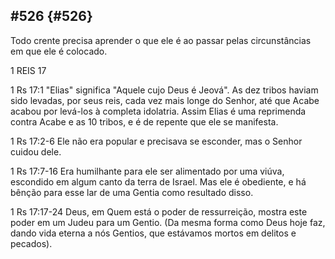 ## #526 {#526}

Todo crente precisa aprender o que ele é ao passar pelas circunstâncias em que ele é colocado.

1 REIS 17

1 Rs 17:1 &quot;Elias&quot; significa &quot;Aquele cujo Deus é Jeová&quot;. As dez tribos haviam sido levadas, por seus reis, cada vez mais longe do Senhor, até que Acabe acabou por levá-los à completa idolatria. Assim Elias é uma reprimenda contra Acabe e as 10 tribos, e é de repente que ele se manifesta.

1 Rs 17:2-6 Ele não era popular e precisava se esconder, mas o Senhor cuidou dele.

1 Rs 17:7-16 Era humilhante para ele ser alimentado por uma viúva, escondido em algum canto da terra de Israel. Mas ele é obediente, e há bênção para esse lar de uma Gentia como resultado disso.

1 Rs 17:17-24 Deus, em Quem está o poder de ressurreição, mostra este poder em um Judeu para um Gentio. (Da mesma forma como Deus hoje faz, dando vida eterna a nós Gentios, que estávamos mortos em delitos e pecados).